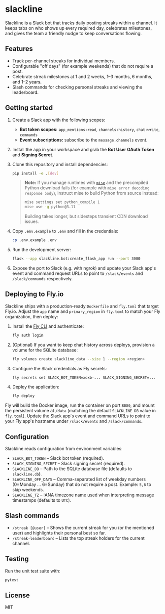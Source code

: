 # slackline

Slackline is a Slack bot that tracks daily posting streaks within a channel. It keeps tabs on who shows up every required day, celebrates milestones, and gives the team a friendly nudge to keep conversations flowing.

## Features

- Track per-channel streaks for individual members.
- Configurable "off days" (for example weekends) that do not require a post.
- Celebrate streak milestones at 1 and 2 weeks, 1–3 months, 6 months, and 1–2 years.
- Slash commands for checking personal streaks and viewing the leaderboard.

## Getting started

1. Create a Slack app with the following scopes:
   - **Bot token scopes:** `app_mentions:read`, `channels:history`, `chat:write`, `commands`
   - **Event subscriptions:** subscribe to the `message.channels` event.
2. Install the app in your workspace and grab the **Bot User OAuth Token** and **Signing Secret**.
3. Clone this repository and install dependencies:

   ```bash
   pip install -e .[dev]
   ```

   > **Note:** If you manage runtimes with [`mise`](https://mise.jdx.dev/) and the
   > precompiled Python download fails (for example with
   > `mise error decoding response body`), instruct mise to build Python from
   > source instead:
   >
   > ```bash
   > mise settings set python_compile 1
   > mise use -g python@3.11
   > ```
   >
   > Building takes longer, but sidesteps transient CDN download issues.

4. Copy `.env.example` to `.env` and fill in the credentials:

   ```bash
   cp .env.example .env
   ```

5. Run the development server:

   ```bash
   flask --app slackline.bot:create_flask_app run --port 3000
   ```

6. Expose the port to Slack (e.g. with ngrok) and update your Slack app's event and command request URLs to point to `/slack/events` and `/slack/commands` respectively.

## Deploying to Fly.io

Slackline ships with a production-ready `Dockerfile` and `fly.toml` that target Fly.io. Adjust the `app` name and `primary_region` in `fly.toml` to match your Fly organization, then deploy:

1. Install the [Fly CLI](https://fly.io/docs/hands-on/install-flyctl/) and authenticate:

   ```bash
   fly auth login
   ```

2. (Optional) If you want to keep chat history across deploys, provision a volume for the SQLite database:

   ```bash
   fly volumes create slackline_data --size 1 --region <region>
   ```

3. Configure the Slack credentials as Fly secrets:

   ```bash
   fly secrets set SLACK_BOT_TOKEN=xoxb-... SLACK_SIGNING_SECRET=...
   ```

4. Deploy the application:

   ```bash
   fly deploy
   ```

Fly will build the Docker image, run the container on port `8080`, and mount the persistent volume at `/data` (matching the default `SLACKLINE_DB` value in `fly.toml`). Update the Slack app's event and command URLs to point to your Fly app's hostname under `/slack/events` and `/slack/commands`.

## Configuration

Slackline reads configuration from environment variables:

- `SLACK_BOT_TOKEN` – Slack bot token (required).
- `SLACK_SIGNING_SECRET` – Slack signing secret (required).
- `SLACKLINE_DB` – Path to the SQLite database file (defaults to `slackline.db`).
- `SLACKLINE_OFF_DAYS` – Comma-separated list of weekday numbers (0=Monday … 6=Sunday) that do not require a post. Example: `5,6` to skip weekends.
- `SLACKLINE_TZ` – IANA timezone name used when interpreting message timestamps (defaults to `UTC`).

## Slash commands

- `/streak [@user]` – Shows the current streak for you (or the mentioned user) and highlights their personal best so far.
- `/streak-leaderboard` – Lists the top streak holders for the current channel.

## Testing

Run the unit test suite with:

```bash
pytest
```

## License

MIT
